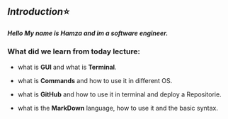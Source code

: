 ## *Introduction*:star: 

##### *Hello My name is Hamza and im a software engineer*.

### What did we learn from today lecture: 

- what is **GUI** and what is **Terminal**.

- what is **Commands** and how to use it in different OS.

- what is **GitHub** and how to use it in terminal and deploy a Repositorie.

- what is the **MarkDown** language, how to use it and the basic syntax.



